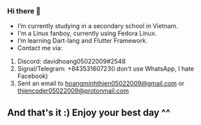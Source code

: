 ### Hi there 👋
- I’m currently studying in a secondary school in Vietnam. 
- I'm a Linux fanboy, currently using Fedora Linux.
- I’m learning Dart-lang and Flutter Framework.
- Contact me via:
1. Discord: davidhoang05022009#2548
2. Signal/Telegram: +84353160723(I don't use WhatsApp, I hate Facebook)
3. Sent an email to hoangminhthien05022009@gmail.com or thiencoder05022009@protonmail.com
## And that's it :) Enjoy your best day ^^
